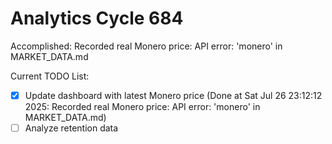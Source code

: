 # Analytics Cycle 684

Accomplished: Recorded real Monero price: API error: 'monero' in MARKET_DATA.md

Current TODO List:

- [x] Update dashboard with latest Monero price  (Done at Sat Jul 26 23:12:12 2025: Recorded real Monero price: API error: 'monero' in MARKET_DATA.md)
- [ ] Analyze retention data